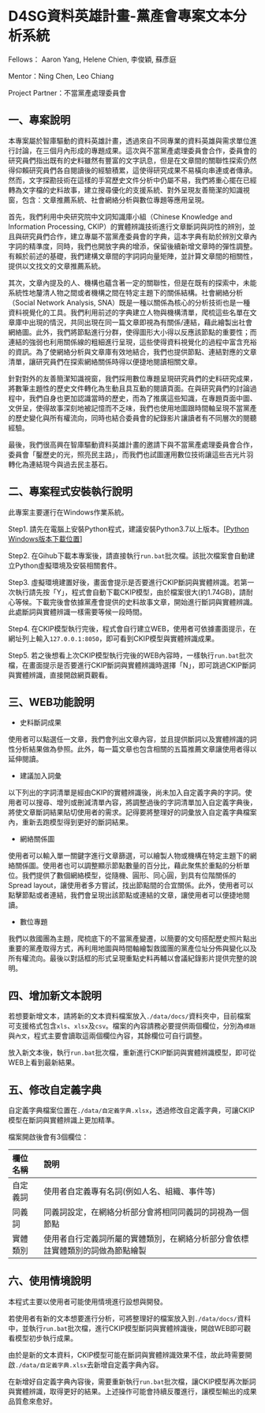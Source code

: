 # D4SG資料英雄計畫-黨產會專案文本分析系統

Fellows： Aaron Yang, Helene Chien, 李俊穎, 蘇彥庭

Mentor：Ning Chen, Leo Chiang

Project Partner：不當黨產處理委員會

## 一、專案說明

本專案屬於智庫驅動的資料英雄計畫，透過來自不同專業的資料英雄與需求單位進行討論，在三個月內形成的專題成果。這次與不當黨產處理委員會合作，委員會的研究員們指出既有的史料雖然有豐富的文字訊息，但是在文章間的關聯性探索仍然得仰賴研究員們各自閱讀後的經驗積累，這使得研究成果不易橫向串連或者傳承。然而，文字探勘技術在這樣的手寫歷史文件分析中仍屬不易，我們將重心擺在已經轉為文字檔的史料故事，建立搜尋優化的支援系統、對外呈現友善簡潔的知識視窗，包含：文章推薦系統、社會網絡分析與數位專題等應用呈現。

首先，我們利用中央研究院中文詞知識庫小組（Chinese Knowledge and Information Processing, CKIP）的實體辨識技術進行文章斷詞與詞性的辨別，並且與研究員們合作，建立專屬不當黨產委員會的字典，這本字典有助於辨別文章內字詞的精準度，同時，我們也開放字典的增添，保留後續新增文章時的彈性調整。有賴於前述的基礎，我們建構文章間的字詞詞向量矩陣，並計算文章間的相關性，提供以文找文的文章推薦系統。

其次，文章內提及的人、機構也蘊含著一定的關聯性，但是在既有的探索中，未能系統性地釐清人物之間或者機構之間在特定主題下的關係結構。社會網絡分析（Social Network Analysis, SNA）既是一種以關係為核心的分析技術也是一種資料視覺化的工具。我們利用前述的字典建立人物與機構清單，爬梳這些名單在文章庫中出現的情況，共同出現在同一篇文章即視為有關係/連結，藉此繪製出社會網絡圖。此外，我們將節點進行分群，使得圖形大小得以反應該節點的重要性；而連結的強弱也利用關係線的粗細進行呈現，這些使得資料視覺化的過程中富含充裕的資訊。為了使網絡分析與文章庫有效地結合，我們也提供節點、連結對應的文章清單，讓研究員們在探索網絡關係時得以便捷地閱讀相關文章。

針對對外的友善簡潔知識視窗，我們採用數位專題呈現研究員們的史料研究成果，將數筆主題性的歷史文件轉化為生動且具互動的閱讀頁面。在與研究員們的討論過程中，我們自身也更加認識當時的歷史，而為了推廣這些知識，在專題頁面中圖、文併呈，使得故事深刻地被記憶而不乏味，我們也使用地圖跟時間軸呈現不當黨產的歷史變化與所有權流向，同時也結合委員會的紀錄影片讓讀者有不同層次的閱聽經驗。

最後，我們很高興在智庫驅動資料英雄計畫的邀請下與不當黨產處理委員會合作，委員會「鑿歷史的光，照亮民主路」，而我們也試圖運用數位技術讓這些吉光片羽轉化為連結現今與過去民主基石。

## 二、專案程式安裝執行說明

此專案主要運行在Windows作業系統。

Step1. 請先在電腦上安裝Python程式，建議安裝Python3.7以上版本。[[Python Windows版本下載位置](https://www.python.org/downloads/windows/)]

Step2. 在Gihub下載本專案後，請直接執行`run.bat`批次檔。該批次檔案會自動建立Python虛擬環境及安裝相關套件。

Step3. 虛擬環境建置好後，畫面會提示是否要進行CKIP斷詞與實體辨識。若第一次執行請先按「Y」，程式會自動下載CKIP模型，由於檔案很大(約1.74GB)，請耐心等候。下載完後會依據黨產會提供的史料故事文章，開始進行斷詞與實體辨識。此處斷詞與實體辨識一樣需要等候一段時間。

Step4. 在CKIP模型執行完後，程式會自行建立WEB，使用者可依據畫面提示，在網址列上輸入`127.0.0.1:8050`，即可看到CKIP模型與實體辨識成果。

Step5. 若之後想看上次CKIP模型執行完後的WEB內容時，一樣執行`run.bat`批次檔，在畫面提示是否要進行CKIP斷詞與實體辨識時選擇「N」，即可跳過CKIP斷詞與實體辨識，直接開啟網頁觀看。

## 三、WEB功能說明
* 史料斷詞成果

使用者可以點選任一文章，我們會列出文章內容，並且提供斷詞以及實體辨識的詞性分析結果做為參照。此外，每一篇文章也包含相關的五篇推薦文章讓使用者得以延伸閱讀。

* 建議加入詞彙

以下列出的字詞清單是經由CKIP的實體辨識後，尚未加入自定義字典的字詞。使用者可以搜尋、增列或刪減清單內容，將調整過後的字詞清單加入自定義字典後，將使文章斷詞結果貼切使用者的需求。記得要將整理好的詞彙放入自定義字典檔案內，重新去跑模型得到更好的斷詞結果。

* 網絡關係圖

使用者可以輸入單一關鍵字進行文章篩選，可以繪製人物或機構在特定主題下的網絡關係圖。使用者也可以調整顯示節點數量的百分比，藉此聚焦於重點的分析單位。我們提供了數個網絡模型，從隨機、圓形、同心圓，到具有位階關係的Spread layout，讓使用者多方嘗試，找出節點間的合宜關係。此外，使用者可以點擊節點或者連結，我們會呈現出該節點或連結的文章，讓使用者可以便捷地閱讀。

* 數位專題

我們以救國團為主題，爬梳底下的不當黨產變遷，以簡要的文句搭配歷史照片點出重要的黨產取得方式，再利用地圖與時間軸繪製救國團的黨產位址分佈與變化以及所有權流向。最後以對話框的形式呈現重點史料再輔以會議紀錄影片提供完整的說明。

## 四、增加新文本說明

若想要新增文本，請將新的文本資料檔案放入`./data/docs/`資料夾中，目前檔案可支援格式包含`xls`、`xlsx`及`csv`。檔案的內容請務必要提供兩個欄位，分別為`標題`與`內文`，程式主要會讀取這兩個欄位內容，其餘欄位可自行調整。

放入新文本後，執行`run.bat`批次檔，重新進行CKIP斷詞與實體辨識模型，即可從WEB上看到最新結果。

## 五、修改自定義字典

自定義字典檔案位置在`./data/自定義字典.xlsx`，透過修改自定義字典，可讓CKIP模型在斷詞與實體辨識上更加精準。

檔案開啟後會有3個欄位：

|欄位名稱|說明|
|:--|:--|
|自定義詞|使用者自定義專有名詞(例如人名、組織、事件等)|
|同義詞|同義詞設定，在網絡分析部分會將相同同義詞的詞視為一個節點|
|實體類別|使用者自行定義詞所屬的實體類別，在網絡分析部分會依標註實體類別的詞做為節點繪製|

## 六、使用情境說明

本程式主要以使用者可能使用情境進行設想與開發。

若使用者有新的文本想要進行分析，可將整理好的檔案放入到`./data/docs/`資料中，並執行`run.bat`批次檔，進行CKIP模型斷詞與實體辨識後，開啟WEB即可觀看模型初步執行成果。

由於是新的文本資料，CKIP模型可能在斷詞與實體辨識效果不佳，故此時需要開啟`./data/自定義字典.xlsx`去新增自定義字典內容。

在新增好自定義字典內容後，需要重新執行`run.bat`批次檔，讓CKIP模型再次斷詞與實體辨識，取得更好的結果。上述操作可能會持續反覆進行，讓模型輸出的成果品質愈來愈好。
